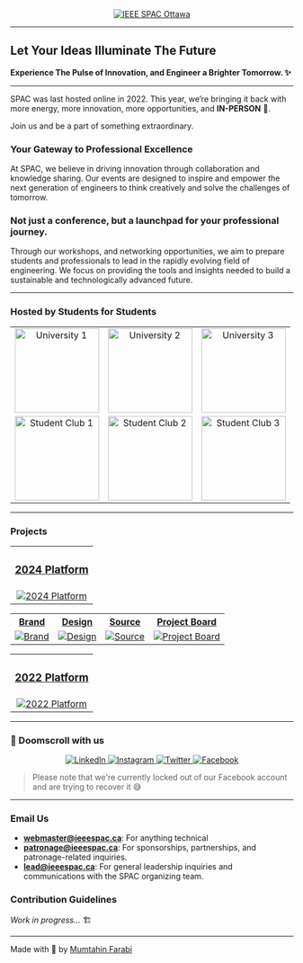 <div align="center">
    <a href="https://ieeespac.ca">
        <img src="https://github.com/user-attachments/assets/0bc53f71-2cbb-4fa8-8687-374576168f28" alt="IEEE SPAC Ottawa">
    </a>
</div>

<hr/>

## Let Your Ideas Illuminate The Future
**Experience The Pulse of Innovation, and Engineer a Brighter Tomorrow. ✨**

<hr/>

SPAC was last hosted online in 2022. This year, we’re bringing it back with more energy, more innovation, more opportunities, and **IN-PERSON** 🥳.

Join us and be a part of something extraordinary.

### Your Gateway to Professional Excellence

At SPAC, we believe in driving innovation through collaboration and knowledge sharing. Our events are designed to inspire and empower the next generation of engineers to think creatively and solve the challenges of tomorrow.

### Not just a conference, but a launchpad for your professional journey.

Through our workshops, and networking opportunities, we aim to prepare students and professionals to lead in the rapidly evolving field of engineering. We focus on providing the tools and insights needed to build a sustainable and technologically advanced future.

---

### Hosted by Students for Students
<div align="center">
    <table>
        <tr>
            <td align="center">
                <a href="https://www.uottawa.ca">
                    <img src="https://github.com/user-attachments/assets/f392bb75-a8b6-46e1-bca1-c6e84def0b0b" alt="University 1" width="150">
                </a>
            </td>
            <td align="center">
                <a href="https://www.algonquincollege.com">
                    <img src="https://github.com/user-attachments/assets/ca500f8e-ffeb-4f60-9966-0a77aa80c666" alt="University 2" width="150">
                </a>
            </td>
            <td align="center">
                <a href="https://carleton.ca">
                    <img src="https://github.com/user-attachments/assets/51b50cf0-5fbe-453c-a86e-11743981d328" alt="University 3" width="150">
                </a>
            </td>
        </tr>
        <tr>
            <td align="center">
                <a href="https://ieeeuottawa.ca">
                    <img src="https://github.com/user-attachments/assets/4a59d3e7-01fa-475e-8e50-788a0b279f25" alt="Student Club 1" width="150">
                </a>
            </td>
            <td align="center">
                <a href="https://edu.ieee.org/ca-algonquin/">
                    <img src="https://github.com/user-attachments/assets/157d6b4d-e266-43ed-a297-d62ebaf5ca4a" alt="Student Club 2" width="150">
                </a>
            </td>
            <td align="center">
                <a href="https://www.ieeecarleton.ca">
                    <img src="https://github.com/user-attachments/assets/23af01ad-d1db-4084-8a74-1ec89f04f93a" alt="Student Club 3" width="150">
                </a>
            </td>
        </tr>
    </table>
</div>

---

### Projects


<table align="center">
    <tr>
        <th align="center"><h3><a href="https://ieeespac.ca">2024 Platform</a></h3></th>
    </tr>
    <tr>
        <td align="center">
            <a href="https://github.com/ieee-spac/2024">
                <img src="https://github.com/user-attachments/assets/5c31aa2c-e789-44ca-b5b5-dd8b3d1c2199" alt="2024 Platform">
            </a>
        </td>
    </tr>
</table>

<table align="center">
    <tr>
        <th align="center"><a href="https://www.figma.com/design/rxRdlFbCkzJDezvIPPaQvo/IEEE-SPAC-2024-Website?node-id=492-561&t=JQ71yLIitUFP0EG8-1"><strong>Brand</strong></a></th>
        <th align="center"><a href="https://www.figma.com/design/rxRdlFbCkzJDezvIPPaQvo/IEEE-SPAC-2024-Website?node-id=492-561&t=JQ71yLIitUFP0EG8-1"><strong>Design</strong></a></th>
        <th align="center"><a href="https://github.com/ieee-spac/2024"><strong>Source</strong></a></th>
        <th align="center"><a href="https://github.com/orgs/ieee-spac/projects/4"><strong>Project Board</strong></a></th>
    </tr>
    <tr>
        <td align="center">
            <a href="https://www.figma.com/design/rxRdlFbCkzJDezvIPPaQvo/IEEE-SPAC-2024-Website?node-id=492-561&t=JQ71yLIitUFP0EG8-1">
                <img src="https://github.com/user-attachments/assets/3e413c0b-b8c6-48af-9d35-afb1062a7608" alt="Brand">
            </a>
        </td>
        <td align="center">
            <a href="https://www.figma.com/design/rxRdlFbCkzJDezvIPPaQvo/IEEE-SPAC-2024-Website?node-id=492-561&t=JQ71yLIitUFP0EG8-1">
                <img src="https://github.com/user-attachments/assets/c6ec02bf-2512-48e3-ad71-fd6b70d9657b" alt="Design">
            </a>
        </td>
        <td align="center">
            <a href="https://github.com/ieee-spac/2024">
                <img src="https://github.com/user-attachments/assets/734fc061-84bd-457f-b9fa-a0b7a078aded" alt="Source">
            </a>
        </td>
        <td align="center">
            <a href="https://github.com/orgs/ieee-spac/projects/4">
                <img src="https://github.com/user-attachments/assets/86ed0680-d716-4e2f-b324-92efcb54a502" alt="Project Board">
            </a>
        </td>
    </tr>
</table>

<table align="center">
    <tr>
        <th align="center"><h3><a href="https://github.com/ieee-spac/2022">2022 Platform</a></h3></th>
    </tr>
    <tr>
        <td align="center">
            <a href="https://github.com/ieee-spac/2022">
                <img src="https://github.com/user-attachments/assets/53a13bb9-b5c6-4bf4-8b25-42399f660f03" alt="2022 Platform">
            </a>
        </td>
    </tr>
</table>

---

### 📱 Doomscroll with us

<p align="center">
    <a href="https://www.linkedin.com/company/ieee-spac-ottawa">
        <img src="https://img.icons8.com/?size=100&id=MR3dZdlA53te&format=png&color=000000" alt="LinkedIn">
    </a>
    <a href="https://www.instagram.com/ieeespac/?hl=en">
        <img src="https://img.icons8.com/?size=100&id=nj0Uj45LGUYh&format=png&color=000000" alt="Instagram">
    </a>
    <a href="https://www.youtube.com/watch?v=dQw4w9WgXcQ" target="_blank">
        <img src="https://github.com/user-attachments/assets/4fcc87c8-a62a-4ddf-899b-91addaf2b8e1" alt="Twitter">
    </a>
    <a href="https://www.facebook.com/ieeespacottawa/">
        <img src="https://github.com/user-attachments/assets/afc18270-8b1b-44a8-834a-b3356578539c" alt="Facebook">
    </a>
</p>


> Please note that we're currently locked out of our Facebook account and are trying to recover it 😅

---

### Email Us

- **webmaster@ieeespac.ca**: For anything technical
- **patronage@ieeespac.ca**: For sponsorships, partnerships, and patronage-related inquiries.
- **lead@ieeespac.ca**: For general leadership inquiries and communications with the SPAC organizing team.

### Contribution Guidelines

_Work in progress..._ 🏗️

---

Made with 💙 by [Mumtahin Farabi](https://github.com/mfarabi619)

